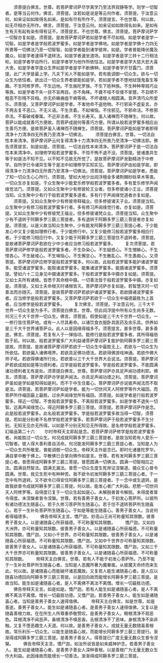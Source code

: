 <!-- { "loadSidebar": true } -->
　　须菩提白佛言。世尊。若菩萨摩诃萨尽学离学乃至法界寂静等学。则学一切智者。是等当云何作。佛言。须菩提。汝若如是说是等云何作者。须菩提。于汝意云何。如来证如如故得名如来。是如有尽有所作不。须菩提言。不也世尊。何以故。如无尽相亦无所作。佛言。须菩提。于汝意云何。如来证如如故得名如来。是如有生有灭有起有染有得有证不。须菩提言。不也世尊。佛言。须菩提。菩萨摩诃萨学一切智亦复如是。须菩提。是故菩萨摩诃萨若如是学者不尽如相。如是学者是学一切智。如是学者是学般若波罗蜜多。如是学者是学佛地。如是学者是学佛十力四无所畏等一切佛法乃至一切智智。如是学者能到诸学彼岸。如是。学者普能降伏魔及魔众。如是学者速得不退转法。如是学者速坐道场。如是学者是学三转十二行相法轮。如是学者学自所行。如是学者学为他作所依怙法。如是学者是学大慈大悲大喜大舍。如是学者学度众生界如是学者是学不断佛种。如是学者学开甘露门。须菩提。此广大学是最上学。凡夫下劣人不能如是学。若有能调御一切众生。欲与一切众生为依怙者。欲出过一切众生界者彼能如是学。若如是学者不堕地狱饿鬼畜生等趣。不生阿修罗界。不生边地。不生旃陀罗族。不生下姓种族。不生种种卑贱巧业等族。如是学者不失一目不盲两目。亦不角睐。不聋不哑不伛偻不挛躄。不丑陋不粗恶不形残不异相。亦无疥癞痈疽干痟等病。不坏诸根人相圆满。音声清巧众所爱乐。须菩提。又菩萨摩诃萨如是学者。不害他命不盗他物。不行邪染不虚妄言。亦不两舌复不恶口。不无义语。不生贪着。不起嗔恼。不住邪见。不邪命活。不修邪命法。不畜破戒眷属。不近非法者。不生长寿天。虽入诸禅而不随禅生。何以故。菩萨以能成就善巧方便故。而菩萨成就何等善巧方便。所谓从般若波罗蜜多相应出生善巧方便。是故菩萨虽入诸禅而不随禅生。须菩提。菩萨摩诃萨能如是学者即得清净十力清净四无所畏乃至清净一切佛法。
　　须菩提白佛言。世尊。一切法自性本来清净。菩萨摩诃萨云何复得清净十力清净四无所畏乃至清净一切佛法耶。佛告须菩提言。如是如是。须菩提。一切法自性本来清净。菩萨摩诃萨于是一切法自性本来清净中。如理修学般若波罗蜜多。不惊不怖不退不没。须菩提。彼诸愚异生等于如是法不知不见。以不知不见故无所觉了。是故菩萨摩诃萨发勤精进于中修学。自所学已令诸异生等于是法中如理修学实知实见。菩萨摩诃萨由如是学故。即得清净十力清净四无所畏乃至清净一切佛法。须菩提。菩萨摩诃萨如是学者。悉能了知一切众生心心所行。须菩提。譬如大地少出阎浮檀金多诸荆棘砂砾草木等类。一切众生亦复如是。于众生聚中少能爱乐修学般若波罗蜜多者。多有爱乐修学声闻缘觉法门。须菩提。又如众生聚中少有修彼轮王业者。但多修彼诸小王业。须菩提当知。众生聚中少有行于般若波罗蜜多道者。多有行于声闻缘觉道者亦复如是。
　　须菩提。又如众生聚中少有修彼帝释福业。但多修彼诸天子业。须菩提当知。众生聚中少有修习般若波罗蜜多行者。多有修习声闻缘觉行者。亦复如是。须菩提。又如众生聚中少有修彼梵王福业。但多修彼诸梵众业。须菩提当知。众生聚中少有不退转于阿耨多罗三藐三菩提者。多有退转于阿耨多罗三藐三菩提者亦复如是。须菩提。以是义故当知众生聚中。少有能发阿耨多罗三藐三菩提心者。于少能发心中又复少能如理修行者。于少能修行中。又复少能修习般若波罗蜜多相应行者。于少能修习相应行中。又复少能于阿耨多罗三藐三菩提住不退转者。须菩提。是故诸菩萨摩诃萨若欲在少中少者应当修习般若波罗蜜多。
　　复次须菩提。若菩萨摩诃萨修学是般若波罗蜜多者。不生杂染心。不生疑惑心。不生憎嫉心。不生悭吝心。不生破戒心。不生嗔恼心。不生懈怠心。不生散乱心。不生愚痴心。又须菩提。菩萨摩诃萨应修学是般若波罗蜜多。何以故。此般若波罗蜜多能护诸波罗蜜多。能受诸波罗蜜多。能取诸波罗蜜多。能集诸波罗蜜多。能摄诸波罗蜜多。须菩提。譬如六十二见身见中摄诸波罗蜜多。于般若波罗蜜多中摄亦复如是。须菩提。又如士夫所有诸根。皆悉于其命根中摄。一切善法皆于般若波罗蜜多中摄。亦复如是。须菩提。又如士夫命根灭时诸根皆灭。菩萨摩诃萨亦复如是。若智慧灭时一切善法而亦随灭。须菩提。是故菩萨摩诃萨若欲护诸波罗蜜多。若欲摄诸波罗蜜多者。应当修学是般若波罗蜜多。又菩萨摩诃萨若欲于一切众生中福德最胜为上首者。应当修学是般若波罗蜜多。
　　复次佛言。须菩提。于汝意云何。三千大千世界一切众生是为多不。须菩提白佛言。世尊。但此阎浮提中所有众生尚多无数。何况三千大千世界一切众生。佛言。须菩提。假使如是三千大千世界一切众生。一一修行皆住菩萨地。或有一人尽其寿命。以诸饮食衣服卧具医药及余乐具。供养如是三千大千世界诸菩萨众。此人以是因缘得福多不。须菩提言。甚多世尊。甚多善逝。佛言。须菩提。若复有人于一弹指顷。能修行是般若波罗蜜多者。其所得福倍胜于前。何以故。般若波罗蜜多广大利益诸菩萨摩诃萨复能护助阿耨多罗三藐三菩提故。须菩提。是故诸菩萨摩诃萨若欲于一切众生中最胜无上。若欲与一切众生为所依怙。若欲偏入诸佛境界。若欲具足佛功德法。若欲得佛游戏神通。若欲作佛大师子吼。若欲得佛诸所行处。若欲普以三千大千世界大会说法。须菩提。菩萨摩诃萨若欲成就如是等功德利者。应学是般若波罗蜜多。学是般若波罗蜜多。不能圆满诸功德利者无有是处。须菩提白佛言。世尊。菩萨摩诃萨亦具足声闻功德利耶。佛言。须菩提。菩萨摩诃萨亦学是声闻法。亦具足声闻功德之利。须菩提。菩萨摩诃萨虽如是学如是知得如是利。而不于中生住着心。菩萨摩诃萨亦说彼声闻法而不取是法。须菩提。若菩萨摩诃萨如是学者。能为一切世间天人阿修罗等作大福田。而菩萨所作福田最上最胜。过余声闻缘觉所有福田。须菩提。如是学者是行般若波罗蜜多。得近一切智。不舍般若波罗蜜多。不离般若波罗蜜多。如是学者不退失一切智。远离声闻缘觉心。得近阿耨多罗三藐三菩提。须菩提。若菩萨摩诃萨作是念。此是般若波罗蜜多。此名般若波罗蜜多。学是般若波罗蜜多故当得一切智。须菩提。若如是分别者不名修学般若波罗蜜多。若菩萨摩诃萨于般若波罗蜜多不生分别。无知无见亦无所得。以如是不分别无知见无所得故。是名修学般若波罗蜜多。
幻喻品第二十六
　　尔时帝释天主即起是念。若菩萨摩诃萨修学是般若波罗蜜多者。尚能胜过一切众生。何况成就阿耨多罗三藐三菩提者。是故当知若有人爱乐一切智者。彼人得大善利善自活命。何况能发阿耨多罗三藐三菩提心者。当知是人为一切众生共所敬爱。普能调御一切众生。帝释天主作是念已。即时化诸曼陀罗华。满自掌中散于佛上。华散佛已合掌向佛作如是言。世尊。若有发阿耨多罗三藐三菩提心者。普愿得成阿耨多罗三藐三菩提。普愿圆满一切佛法。圆满一切智相应之法。圆满自然智法。圆满无漏法。普愿一切众生度生死岸证涅槃道。摄众生心普令圆满。世尊。我见生死中有种种苦。我不欲令初发阿耨多罗三藐三菩提心者。于一念中有所退转。又不欲令已得安住阿耨多罗三藐三菩提者。于一念中或生退转。是故我欲普令成就阿耨多罗三藐三菩提。何以故。能发心者广大利益。悲愍一切世间天人阿修罗等。自得度已复于一切众生起如是心。未解脱者普令解脱。未得度者普令得度。未涅槃者普令涅槃。世尊。若有善男子善女人。于初发心菩萨所。以彼所有诸功德法生随喜心。若于久修习菩萨所生随喜心。若于住不退转菩萨所生随喜心。若于一生补处菩萨所生随喜心。于如是等能生随喜心。善男子善女人。当说何者得福德多。
　　佛告帝释天主言。憍尸迦。妙高山王尚可称量知其限数。彼善男子善女人。以是诸随喜心所获福德。不可称量知其限数。
　　憍尸迦。又如四大洲界。亦可称量知其限数。彼善男子善女人。以是诸随喜心所获福德。不可称量知其限数。憍尸迦。又如小千世界。亦可称量知其限数。彼善男子善女人。以是诸随喜心所获福德。不可称量知其限数。憍尸迦。又如中千世界亦可称量知其限数。彼善男子善女人。以是诸随喜心所获福德。不可称量知其限数。憍尸迦。又如三千大千世界亦可称量知其限数。彼善男子善女人。以是诸随喜心所获福德。不可称量知其限数。
　　帝释天主白佛言。世尊。若有人不能于初发心菩萨所。乃至不能于一生补处菩萨所生随喜心者。当知是人恶魔所著为魔眷属。从彼魔天命终而来生此。何以故。是诸随喜心而能破坏诸恶魔故。又复若人能生诸随喜心者。是人应以随喜功德回向阿耨多罗三藐三菩提。以是回向故而能增长阿耨多罗三藐三菩提。是故当知。能生如是诸随喜心者。是人不离佛不离法不离僧。增长一切最胜功德。
　　佛告帝释天主言。如是如是。憍尸迦。若有人能生如是诸随喜心者。是人不离佛不离法不离僧。增长一切最胜功德。又憍尸迦。若善男子善女人。能生如是诸随喜心者。当知是善男子善女人速得值佛。
　　帝释天主白佛言。如是世尊。如是善逝。善男子善女人。能生如是诸随喜心者。是善男子善女人速得值佛。又复以是随喜善根力故。在在所生人所尊重恭敬赞叹。是善男子善女人。眼根清净不观恶色。耳根清净不闻恶声。鼻根清净不嗅恶香。舌根清净不了恶味。身根清净不染非触。又复不堕恶趣生人天道。何以故。是善男子善女人。成就无量无数随喜善根故。常乐利乐一切众生。以能生是随喜心故。而能增长阿耨多罗三藐三菩提行。渐渐得成阿耨多罗三藐三菩提。是善男子善女人。得菩提已广度无量无数众生普令涅槃。
　　佛告帝释天主言。憍尸迦。如汝所说皆是如来威神护念。若善男子善女人。能生如是诸随喜心者。是善男子善女人深种善根。以是善根广为无量无数众生作大利益。此因缘故而能增长一切善法。渐渐得成阿耨多罗三藐三菩提。
